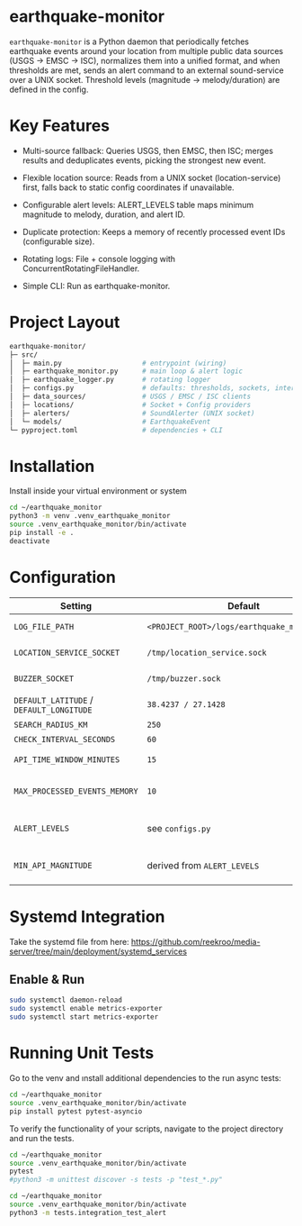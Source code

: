 # earthquake-monitor

`earthquake-monitor` is a Python daemon that periodically fetches earthquake events around your location from multiple public data sources (USGS → EMSC → ISC), normalizes them into a unified format, and when thresholds are met, sends an alert command to an external sound-service over a UNIX socket. Threshold levels (magnitude → melody/duration) are defined in the config.

# Key Features

- Multi-source fallback: Queries USGS, then EMSC, then ISC; merges results and deduplicates events, picking the strongest new event. 

- Flexible location source: Reads from a UNIX socket (location-service) first, falls back to static config coordinates if unavailable. 

- Configurable alert levels: ALERT_LEVELS table maps minimum magnitude to melody, duration, and alert ID. 

- Duplicate protection: Keeps a memory of recently processed event IDs (configurable size). 

- Rotating logs: File + console logging with ConcurrentRotatingFileHandler. 

- Simple CLI: Run as earthquake-monitor. 

# Project Layout

```bash
earthquake-monitor/
├─ src/
│  ├─ main.py                    # entrypoint (wiring)
│  ├─ earthquake_monitor.py      # main loop & alert logic
│  ├─ earthquake_logger.py       # rotating logger
│  ├─ configs.py                 # defaults: thresholds, sockets, intervals
│  ├─ data_sources/              # USGS / EMSC / ISC clients
│  ├─ locations/                 # Socket + Config providers
│  ├─ alerters/                  # SoundAlerter (UNIX socket)
│  └─ models/                    # EarthquakeEvent
└─ pyproject.toml                # dependencies + CLI
```

# Installation

Install inside your virtual environment or system

```Bash
cd ~/earthquake_monitor
python3 -m venv .venv_earthquake_monitor
source .venv_earthquake_monitor/bin/activate
pip install -e .
deactivate
```

# Configuration

| Setting                                  | Default                                      | Purpose                                     |
| ---------------------------------------- | -------------------------------------------- | ------------------------------------------- |
| `LOG_FILE_PATH`                          | `<PROJECT_ROOT>/logs/earthquake_monitor.log` | Rotating file log (10 MB × 5).              |
| `LOCATION_SERVICE_SOCKET`                | `/tmp/location_service.sock`                 | Reads current coordinates (UDS).            |
| `BUZZER_SOCKET`                          | `/tmp/buzzer.sock`                           | Sends sound alert command.                  |
| `DEFAULT_LATITUDE` / `DEFAULT_LONGITUDE` | `38.4237 / 27.1428`                          | Fallback coordinates.                       |
| `SEARCH_RADIUS_KM`                       | `250`                                        | Max search radius.                          |
| `CHECK_INTERVAL_SECONDS`                 | `60`                                         | Loop interval.                              |
| `API_TIME_WINDOW_MINUTES`                | `15`                                         | Lookback window for events.                 |
| `MAX_PROCESSED_EVENTS_MEMORY`            | `10`                                         | Number of event IDs kept for deduplication. |
| `ALERT_LEVELS`                           | see `configs.py`                             | Magnitude thresholds → melody/duration/ID.  |
| `MIN_API_MAGNITUDE`                      | derived from `ALERT_LEVELS`                  | Min magnitude used in API queries.          |

# Systemd Integration

Take the systemd file from here: https://github.com/reekroo/media-server/tree/main/deployment/systemd_services

## Enable & Run

```bash
sudo systemctl daemon-reload
sudo systemctl enable metrics-exporter
sudo systemctl start metrics-exporter
```

# Running Unit Tests

Go to the venv and ınstall additional dependencies to the run async tests:

```bash
cd ~/earthquake_monitor
source .venv_earthquake_monitor/bin/activate
pip install pytest pytest-asyncio
```

To verify the functionality of your scripts, navigate to the project directory and run the tests.

```Bash
cd ~/earthquake_monitor
source .venv_earthquake_monitor/bin/activate
pytest
#python3 -m unittest discover -s tests -p "test_*.py"
```

```Bash
cd ~/earthquake_monitor
source .venv_earthquake_monitor/bin/activate
python3 -m tests.integration_test_alert
```